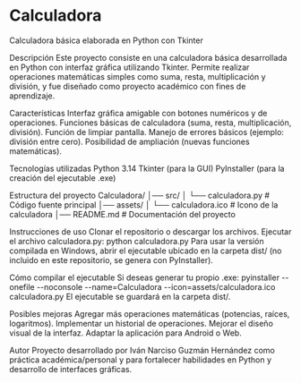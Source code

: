 # Calculadora
Calculadora básica elaborada en Python con Tkinter

Descripción
Este proyecto consiste en una calculadora básica desarrollada en Python con interfaz gráfica utilizando Tkinter.
Permite realizar operaciones matemáticas simples como suma, resta, multiplicación y división, y fue diseñado como proyecto académico con fines de aprendizaje.

Características
  Interfaz gráfica amigable con botones numéricos y de operaciones.
  Funciones básicas de calculadora (suma, resta, multiplicación, división).
  Función de limpiar pantalla.
  Manejo de errores básicos (ejemplo: división entre cero).
  Posibilidad de ampliación (nuevas funciones matemáticas).

Tecnologías utilizadas
  Python 3.14
  Tkinter (para la GUI)
  PyInstaller (para la creación del ejecutable .exe)

Estructura del proyecto
  Calculadora/
  │── src/
  │   └── calculadora.py       # Código fuente principal
  │── assets/
  │   └── calculadora.ico      # Icono de la calculadora
  │── README.md                # Documentación del proyecto

Instrucciones de uso
  Clonar el repositorio o descargar los archivos.
  Ejecutar el archivo calculadora.py:
    python calculadora.py
  Para usar la versión compilada en Windows, abrir el ejecutable ubicado en la carpeta dist/ (no incluido en este repositorio, se genera con   PyInstaller).

Cómo compilar el ejecutable
  Si deseas generar tu propio .exe:
    pyinstaller --onefile --noconsole --name=Calculadora --icon=assets/calculadora.ico calculadora.py
  El ejecutable se guardará en la carpeta dist/.

Posibles mejoras
  Agregar más operaciones matemáticas (potencias, raíces, logaritmos).
  Implementar un historial de operaciones.
  Mejorar el diseño visual de la interfaz.
  Adaptar la aplicación para Android o Web.

Autor
  Proyecto desarrollado por Iván Narciso Guzmán Hernández como práctica académica/personal y para fortalecer habilidades en Python y desarrollo de interfaces gráficas.
